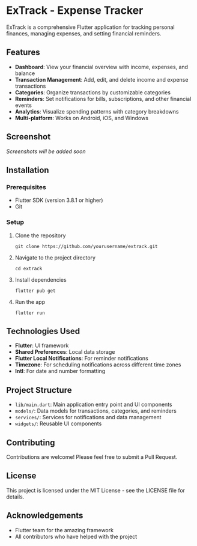 # ExTrack - Expense Tracker

ExTrack is a comprehensive Flutter application for tracking personal finances, managing expenses, and setting financial reminders.

## Features

- **Dashboard**: View your financial overview with income, expenses, and balance
- **Transaction Management**: Add, edit, and delete income and expense transactions
- **Categories**: Organize transactions by customizable categories
- **Reminders**: Set notifications for bills, subscriptions, and other financial events
- **Analytics**: Visualize spending patterns with category breakdowns
- **Multi-platform**: Works on Android, iOS, and Windows

## Screenshot

*Screenshots will be added soon*

## Installation

### Prerequisites
- Flutter SDK (version 3.8.1 or higher)
- Git

### Setup
1. Clone the repository
   ```
   git clone https://github.com/yourusername/extrack.git
   ```
2. Navigate to the project directory
   ```
   cd extrack
   ```
3. Install dependencies
   ```
   flutter pub get
   ```
4. Run the app
   ```
   flutter run
   ```

## Technologies Used

- **Flutter**: UI framework
- **Shared Preferences**: Local data storage
- **Flutter Local Notifications**: For reminder notifications
- **Timezone**: For scheduling notifications across different time zones
- **Intl**: For date and number formatting

## Project Structure

- `lib/main.dart`: Main application entry point and UI components
- `models/`: Data models for transactions, categories, and reminders
- `services/`: Services for notifications and data management
- `widgets/`: Reusable UI components

## Contributing

Contributions are welcome! Please feel free to submit a Pull Request.

## License

This project is licensed under the MIT License - see the LICENSE file for details.

## Acknowledgements

- Flutter team for the amazing framework
- All contributors who have helped with the project
